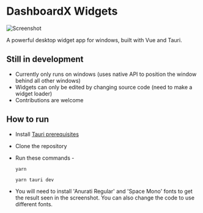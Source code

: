 # DashboardX Widgets
![Screenshot](https://github.com/dashboardX-app/dashboardX/assets/72494265/80b2c5f2-ce28-4f73-9ef1-acc1d2c4a5c0)

A powerful desktop widget app for windows, built with Vue and Tauri.
## Still in development
- Currently only runs on windows (uses native API to position the window behind all other windows)
- Widgets can only be edited by changing source code (need to make a widget loader)
- Contributions are welcome
## How to run
- Install [Tauri prerequisites](https://tauri.app/v1/guides/getting-started/prerequisites)
- Clone the repository
- Run these commands -
  
  ```
  yarn
  ```
  ```
  yarn tauri dev
  ```
- You will need to install 'Anurati Regular' and 'Space Mono' fonts to get the result seen in the screenshot. You can also change the code to use different fonts.
